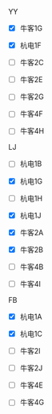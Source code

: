 YY

- [x] 牛客1G
- [x] 杭电1F
- [ ] 牛客2C
- [ ] 牛客2E
- [ ] 牛客2G
- [ ] 牛客4F
- [ ] 牛客4H







LJ

- [ ] 杭电1B
- [x] 杭电1G
- [ ] 杭电1H
- [x] 杭电1J
- [x] 牛客2A
- [x] 牛客2B
- [ ] 牛客4B
- [ ] 牛客4I









FB
- [x] 杭电1A
- [x] 杭电1C
- [ ] 牛客2I
- [ ] 牛客2J
- [ ] 牛客4E
- [ ] 牛客4G

